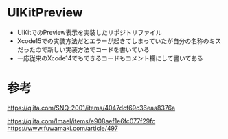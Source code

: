 # UIKitPreview
* UIKitでのPreview表示を実装したリポジトリファイル
* Xcode15での実装方法だとエラーが起きてしまっていたが自分の名称のミスだったので新しい実装方法でコードを書いている
* 一応従来のXcode14でもできるコードもコメント欄にして書いてある

# 参考
https://qiita.com/SNQ-2001/items/4047dcf69c36eaa8376a

https://qiita.com/Imael/items/e908aef1e6fc077f29fc
https://www.fuwamaki.com/article/497

